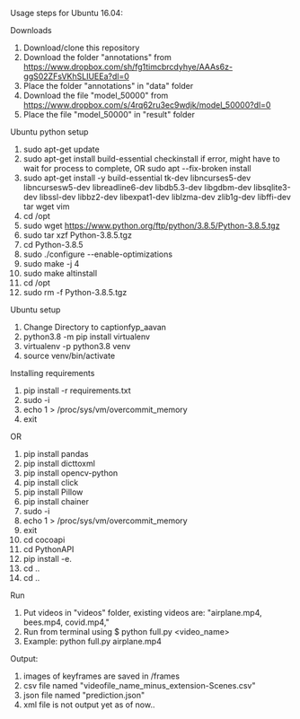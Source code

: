 Usage steps for Ubuntu 16.04:

Downloads
1. Download/clone this repository
2. Download the folder "annotations" from https://www.dropbox.com/sh/fg1timcbrcdyhye/AAAs6z-ggS02ZFsVKhSLIUEEa?dl=0
3. Place the folder "annotations" in "data" folder
4. Download the file "model_50000" from https://www.dropbox.com/s/4rq62ru3ec9wdjk/model_50000?dl=0
5. Place the file "model_50000" in "result" folder

Ubuntu python setup
1. sudo apt-get update
2. sudo apt-get install build-essential checkinstall 
   if error, might have to wait for process to complete, OR sudo apt --fix-broken install
3. sudo apt-get install -y build-essential tk-dev libncurses5-dev libncursesw5-dev libreadline6-dev libdb5.3-dev libgdbm-dev libsqlite3-dev libssl-dev libbz2-dev libexpat1-dev liblzma-dev zlib1g-dev libffi-dev tar wget vim
4. cd /opt
5. sudo wget https://www.python.org/ftp/python/3.8.5/Python-3.8.5.tgz
6. sudo tar xzf Python-3.8.5.tgz
7. cd Python-3.8.5
8. sudo ./configure --enable-optimizations
9. sudo make -j 4
10. sudo make altinstall
11. cd /opt
12. sudo rm -f Python-3.8.5.tgz

Ubuntu setup
1. Change Directory to captionfyp_aavan
2. python3.8 -m pip install virtualenv
3. virtualenv -p python3.8 venv
4. source venv/bin/activate

Installing requirements
1. pip install -r requirements.txt
2. sudo -i
3. echo 1 > /proc/sys/vm/overcommit_memory
4. exit

OR
1. pip install pandas
2. pip install dicttoxml
3. pip install opencv-python
4. pip install click
5. pip install Pillow
6. pip install chainer
7. sudo -i
8. echo 1 > /proc/sys/vm/overcommit_memory
9. exit
10. cd cocoapi
11. cd PythonAPI
12. pip install -e.
13. cd ..
14. cd ..

Run
1. Put videos in "videos" folder, existing videos are: "airplane.mp4, bees.mp4, covid.mp4,"
2. Run from terminal using $ python full.py <video_name>
3. Example: python full.py airplane.mp4


Output:
1. images of keyframes are saved in /frames
2. csv file named "videofile_name_minus_extension-Scenes.csv"
3. json file named "prediction.json"
4. xml file is not output yet as of now..
